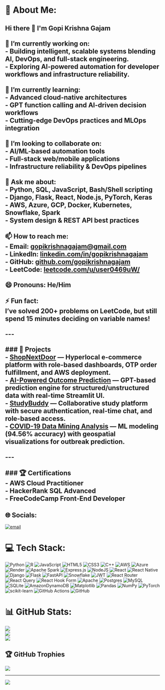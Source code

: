 # 💫 About Me:
## Hi there 👋 I'm Gopi Krishna Gajam<br><br>🔭 **I’m currently working on:**  <br>- Building intelligent, scalable systems blending AI, DevOps, and full-stack engineering.  <br>- Exploring AI-powered automation for developer workflows and infrastructure reliability.<br><br>🌱 **I’m currently learning:**  <br>- Advanced cloud-native architectures  <br>- GPT function calling and AI-driven decision workflows  <br>- Cutting-edge DevOps practices and MLOps integration<br><br>👯 **I’m looking to collaborate on:**  <br>- AI/ML-based automation tools  <br>- Full-stack web/mobile applications  <br>- Infrastructure reliability & DevOps pipelines<br><br>💬 **Ask me about:**  <br>- Python, SQL, JavaScript, Bash/Shell scripting  <br>- Django, Flask, React, Node.js, PyTorch, Keras  <br>- AWS, Azure, GCP, Docker, Kubernetes, Snowflake, Spark  <br>- System design & REST API best practices  <br><br>📫 **How to reach me:**  <br>- Email: [gopikrishnagajam@gmail.com](mailto:gopikrishnagajam@gmail.com)  <br>- LinkedIn: [linkedin.com/in/gopikrishnagajam](https://www.linkedin.com/in/gopikrishnagajam/)  <br>- GitHub: [github.com/gopikrishnagajam](https://github.com/gopikrishnagajam)  <br>- LeetCode: [leetcode.com/u/user0469uW/](https://leetcode.com/u/user0469uW/)  <br><br>😄 **Pronouns:** He/Him  <br><br>⚡ **Fun fact:**  <br>I’ve solved 200+ problems on LeetCode, but still spend 15 minutes deciding on variable names!  <br><br>---<br><br>### 🚀 Projects<br>- **[ShopNextDoor](#)** — Hyperlocal e-commerce platform with role-based dashboards, OTP order fulfillment, and AWS deployment.  <br>- **[AI-Powered Outcome Prediction](#)** — GPT-based prediction engine for structured/unstructured data with real-time Streamlit UI.  <br>- **[StudyBuddy](#)** — Collaborative study platform with secure authentication, real-time chat, and role-based access.  <br>- **[COVID-19 Data Mining Analysis](#)** — ML modeling (94.56% accuracy) with geospatial visualizations for outbreak prediction.<br><br>---<br><br>### 🏆 Certifications<br>- AWS Cloud Practitioner  <br>- HackerRank SQL Advanced  <br>- FreeCodeCamp Front-End Developer


## 🌐 Socials:
[![email](https://img.shields.io/badge/Email-D14836?logo=gmail&logoColor=white)](mailto:gopikrishnagajam@gmail.com) 

# 💻 Tech Stack:
![Python](https://img.shields.io/badge/python-3670A0?style=for-the-badge&logo=python&logoColor=ffdd54) ![R](https://img.shields.io/badge/r-%23276DC3.svg?style=for-the-badge&logo=r&logoColor=white) ![JavaScript](https://img.shields.io/badge/javascript-%23323330.svg?style=for-the-badge&logo=javascript&logoColor=%23F7DF1E) ![HTML5](https://img.shields.io/badge/html5-%23E34F26.svg?style=for-the-badge&logo=html5&logoColor=white) ![CSS3](https://img.shields.io/badge/css3-%231572B6.svg?style=for-the-badge&logo=css3&logoColor=white) ![C++](https://img.shields.io/badge/c++-%2300599C.svg?style=for-the-badge&logo=c%2B%2B&logoColor=white) ![AWS](https://img.shields.io/badge/AWS-%23FF9900.svg?style=for-the-badge&logo=amazon-aws&logoColor=white) ![Azure](https://img.shields.io/badge/azure-%230072C6.svg?style=for-the-badge&logo=microsoftazure&logoColor=white) ![Render](https://img.shields.io/badge/Render-%46E3B7.svg?style=for-the-badge&logo=render&logoColor=white) ![Apache Spark](https://img.shields.io/badge/Apache%20Spark-FDEE21?style=for-the-badge&logo=apachespark&logoColor=black) ![Express.js](https://img.shields.io/badge/express.js-%23404d59.svg?style=for-the-badge&logo=express&logoColor=%2361DAFB) ![NodeJS](https://img.shields.io/badge/node.js-6DA55F?style=for-the-badge&logo=node.js&logoColor=white) ![React](https://img.shields.io/badge/react-%2320232a.svg?style=for-the-badge&logo=react&logoColor=%2361DAFB) ![React Native](https://img.shields.io/badge/react_native-%2320232a.svg?style=for-the-badge&logo=react&logoColor=%2361DAFB) ![Django](https://img.shields.io/badge/django-%23092E20.svg?style=for-the-badge&logo=django&logoColor=white) ![Flask](https://img.shields.io/badge/flask-%23000.svg?style=for-the-badge&logo=flask&logoColor=white) ![FastAPI](https://img.shields.io/badge/FastAPI-005571?style=for-the-badge&logo=fastapi) ![Snowflake](https://img.shields.io/badge/snowflake-%2329B5E8.svg?style=for-the-badge&logo=snowflake&logoColor=white) ![JWT](https://img.shields.io/badge/JWT-black?style=for-the-badge&logo=JSON%20web%20tokens) ![React Router](https://img.shields.io/badge/React_Router-CA4245?style=for-the-badge&logo=react-router&logoColor=white) ![React Query](https://img.shields.io/badge/-React%20Query-FF4154?style=for-the-badge&logo=react%20query&logoColor=white) ![React Hook Form](https://img.shields.io/badge/React%20Hook%20Form-%23EC5990.svg?style=for-the-badge&logo=reacthookform&logoColor=white) ![Apache](https://img.shields.io/badge/apache-%23D42029.svg?style=for-the-badge&logo=apache&logoColor=white) ![Postgres](https://img.shields.io/badge/postgres-%23316192.svg?style=for-the-badge&logo=postgresql&logoColor=white) ![MySQL](https://img.shields.io/badge/mysql-4479A1.svg?style=for-the-badge&logo=mysql&logoColor=white) ![SQLite](https://img.shields.io/badge/sqlite-%2307405e.svg?style=for-the-badge&logo=sqlite&logoColor=white) ![AmazonDynamoDB](https://img.shields.io/badge/Amazon%20DynamoDB-4053D6?style=for-the-badge&logo=Amazon%20DynamoDB&logoColor=white) ![Matplotlib](https://img.shields.io/badge/Matplotlib-%23ffffff.svg?style=for-the-badge&logo=Matplotlib&logoColor=black) ![Pandas](https://img.shields.io/badge/pandas-%23150458.svg?style=for-the-badge&logo=pandas&logoColor=white) ![NumPy](https://img.shields.io/badge/numpy-%23013243.svg?style=for-the-badge&logo=numpy&logoColor=white) ![PyTorch](https://img.shields.io/badge/PyTorch-%23EE4C2C.svg?style=for-the-badge&logo=PyTorch&logoColor=white) ![scikit-learn](https://img.shields.io/badge/scikit--learn-%23F7931E.svg?style=for-the-badge&logo=scikit-learn&logoColor=white) ![GitHub Actions](https://img.shields.io/badge/github%20actions-%232671E5.svg?style=for-the-badge&logo=githubactions&logoColor=white) ![GitHub](https://img.shields.io/badge/github-%23121011.svg?style=for-the-badge&logo=github&logoColor=white)
# 📊 GitHub Stats:
![](https://github-readme-stats.vercel.app/api?username=gopikrishnagajam&theme=dark&hide_border=false&include_all_commits=false&count_private=false)<br/>
![](https://nirzak-streak-stats.vercel.app/?user=gopikrishnagajam&theme=dark&hide_border=false)<br/>
![](https://github-readme-stats.vercel.app/api/top-langs/?username=gopikrishnagajam&theme=dark&hide_border=false&include_all_commits=false&count_private=false&layout=compact)

## 🏆 GitHub Trophies
![](https://github-profile-trophy.vercel.app/?username=gopikrishnagajam&theme=radical&no-frame=true&no-bg=false&margin-w=4)

---
[![](https://visitcount.itsvg.in/api?id=gopikrishnagajam&icon=0&color=0)](https://visitcount.itsvg.in)

<!-- Proudly created with GPRM ( https://gprm.itsvg.in ) -->
